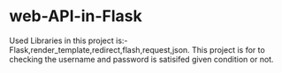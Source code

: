 # web-API-in-Flask
Used Libraries in this project is:- Flask,render_template,redirect,flash,request,json.
This project is for to checking the username and password is satisifed given condition or not.
